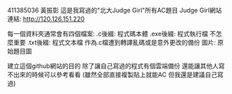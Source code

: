 411385036 黃振彰
這是我寫過的"北大Judge Girl"所有AC題目
Judge Girl網站連結: http://120.126.151.220

每一個資料夾通常會有四個檔案:
.c後綴: 程式碼本體
.exe後綴: 程式執行檔 不怎麼重要
.txt後綴: 程式文本檔 作為.c檔遭到轉譯亂碼或是意外更改的備份
圖片: 原始題目圖

建立這個github網站的目的
除了讓自己寫過的程式有個雲端備份
還能讓其他人寫不出來的時候可以參考看看
(雖然全部直接複製貼上就能AC 但我還是建議自己寫過)
